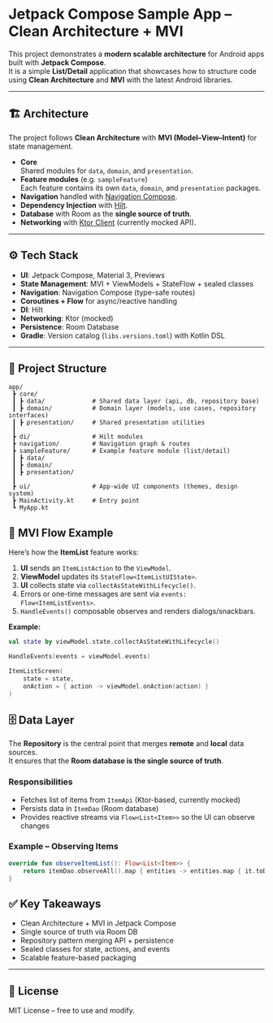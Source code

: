 # Jetpack Compose Sample App – Clean Architecture + MVI

This project demonstrates a **modern scalable architecture** for Android apps built with **Jetpack Compose**.  
It is a simple **List/Detail** application that showcases how to structure code using **Clean Architecture** and **MVI** with the latest Android libraries.

---

## 🏗️ Architecture

The project follows **Clean Architecture** with **MVI (Model–View–Intent)** for state management.

- **Core**  
  Shared modules for `data`, `domain`, and `presentation`.
- **Feature modules** (e.g. `sampleFeature`)  
  Each feature contains its own `data`, `domain`, and `presentation` packages.  
- **Navigation** handled with [Navigation Compose](https://developer.android.com/jetpack/compose/navigation).  
- **Dependency Injection** with [Hilt](https://developer.android.com/training/dependency-injection/hilt-android).  
- **Database** with Room as the **single source of truth**.  
- **Networking** with [Ktor Client](https://ktor.io/) (currently mocked API).  

---

## ⚙️ Tech Stack

- **UI**: Jetpack Compose, Material 3, Previews  
- **State Management**: MVI + ViewModels + StateFlow + sealed classes  
- **Navigation**: Navigation Compose (type-safe routes)  
- **Coroutines + Flow** for async/reactive handling  
- **DI**: Hilt  
- **Networking**: Ktor (mocked)  
- **Persistence**: Room Database  
- **Gradle**: Version catalog (`libs.versions.toml`) with Kotlin DSL  

---

## 📂 Project Structure
```text
app/
 ┣ core/
 ┃ ┣ data/             # Shared data layer (api, db, repository base)
 ┃ ┣ domain/           # Domain layer (models, use cases, repository interfaces)
 ┃ ┣ presentation/     # Shared presentation utilities
 ┃
 ┣ di/                 # Hilt modules
 ┣ navigation/         # Navigation graph & routes
 ┣ sampleFeature/      # Example feature module (list/detail)
 ┃ ┣ data/
 ┃ ┣ domain/
 ┃ ┣ presentation/
 ┃
 ┣ ui/                 # App-wide UI components (themes, design system)
 ┣ MainActivity.kt     # Entry point
 ┗ MyApp.kt            
```

## 🔄 MVI Flow Example

Here’s how the **ItemList** feature works:

1. **UI** sends an `ItemListAction` to the `ViewModel`.  
2. **ViewModel** updates its `StateFlow<ItemListUIState>`.  
3. **UI** collects state via `collectAsStateWithLifecycle()`.  
4. Errors or one-time messages are sent via `events: Flow<ItemListEvents>`.  
5. `HandleEvents()` composable observes and renders dialogs/snackbars.  

**Example:**

```kotlin
val state by viewModel.state.collectAsStateWithLifecycle()

HandleEvents(events = viewModel.events)

ItemListScreen(
    state = state,
    onAction = { action -> viewModel.onAction(action) }
)
```

## 🗄️ Data Layer

The **Repository** is the central point that merges **remote** and **local** data sources.  
It ensures that the **Room database is the single source of truth**.

### Responsibilities

- Fetches list of items from `ItemApi` (Ktor-based, currently mocked)  
- Persists data in `ItemDao` (Room database)  
- Provides reactive streams via `Flow<List<Item>>` so the UI can observe changes  

### Example – Observing Items

```kotlin
override fun observeItemList(): Flow<List<Item>> {
    return itemDao.observeAll().map { entities -> entities.map { it.toDomain() } }
}
```

## ✅ Key Takeaways

- Clean Architecture + MVI in Jetpack Compose  
- Single source of truth via Room DB  
- Repository pattern merging API + persistence  
- Sealed classes for state, actions, and events  
- Scalable feature-based packaging  

---

## 📜 License

MIT License – free to use and modify.

